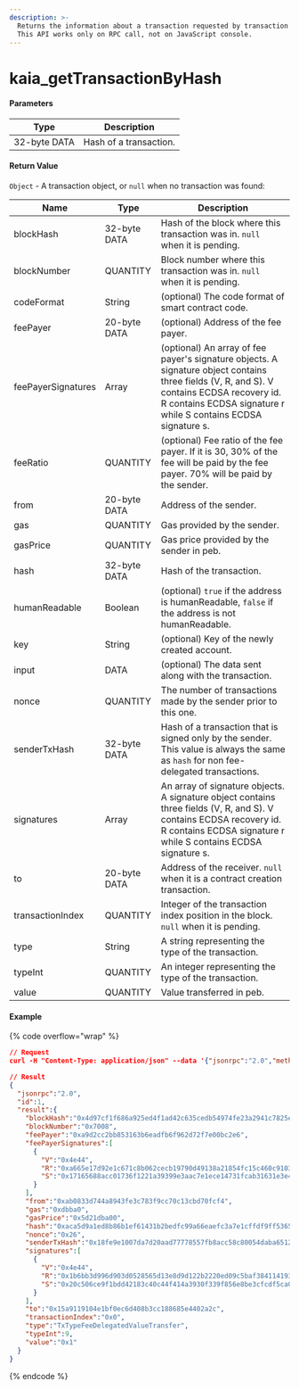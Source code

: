 ```yaml
---
description: >-
  Returns the information about a transaction requested by transaction hash.
  This API works only on RPC call, not on JavaScript console.
---
```


# kaia\_getTransactionByHash

#### **Parameters**

| Type         | Description            |
| ------------ | ---------------------- |
| 32-byte DATA | Hash of a transaction. |

#### **Return Value**

`Object` - A transaction object, or `null` when no transaction was found:

| Name               | Type         | Description                                                                                                                                                                                                  |
| ------------------ | ------------ | ------------------------------------------------------------------------------------------------------------------------------------------------------------------------------------------------------------ |
| blockHash          | 32-byte DATA | Hash of the block where this transaction was in. `null` when it is pending.                                                                                                                                  |
| blockNumber        | QUANTITY     | Block number where this transaction was in. `null` when it is pending.                                                                                                                                       |
| codeFormat         | String       | (optional) The code format of smart contract code.                                                                                                                                                           |
| feePayer           | 20-byte DATA | (optional) Address of the fee payer.                                                                                                                                                                         |
| feePayerSignatures | Array        | (optional) An array of fee payer's signature objects. A signature object contains three fields (V, R, and S). V contains ECDSA recovery id. R contains ECDSA signature r while S contains ECDSA signature s. |
| feeRatio           | QUANTITY     | (optional) Fee ratio of the fee payer. If it is 30, 30% of the fee will be paid by the fee payer. 70% will be paid by the sender.                                                                            |
| from               | 20-byte DATA | Address of the sender.                                                                                                                                                                                       |
| gas                | QUANTITY     | Gas provided by the sender.                                                                                                                                                                                  |
| gasPrice           | QUANTITY     | Gas price provided by the sender in peb.                                                                                                                                                                     |
| hash               | 32-byte DATA | Hash of the transaction.                                                                                                                                                                                     |
| humanReadable      | Boolean      | (optional) `true` if the address is humanReadable, `false` if the address is not humanReadable.                                                                                                              |
| key                | String       | (optional) Key of the newly created account.                                                                                                                                                                 |
| input              | DATA         | (optional) The data sent along with the transaction.                                                                                                                                                         |
| nonce              | QUANTITY     | The number of transactions made by the sender prior to this one.                                                                                                                                             |
| senderTxHash       | 32-byte DATA | Hash of a transaction that is signed only by the sender. This value is always the same as `hash` for non fee-delegated transactions.                                                                         |
| signatures         | Array        | An array of signature objects. A signature object contains three fields (V, R, and S). V contains ECDSA recovery id. R contains ECDSA signature r while S contains ECDSA signature s.                        |
| to                 | 20-byte DATA | Address of the receiver. `null` when it is a contract creation transaction.                                                                                                                                  |
| transactionIndex   | QUANTITY     | Integer of the transaction index position in the block. `null` when it is pending.                                                                                                                           |
| type               | String       | A string representing the type of the transaction.                                                                                                                                                           |
| typeInt            | QUANTITY     | An integer representing the type of the transaction.                                                                                                                                                         |
| value              | QUANTITY     | Value transferred in peb.                                                                                                                                                                                    |

#### Example

{% code overflow="wrap" %}
```json
// Request
curl -H "Content-Type: application/json" --data '{"jsonrpc":"2.0","method":"kaia_getTransactionByHash","params":["0xaca5d9a1ed8b86b1ef61431b2bedfc99a66eaefc3a7e1cffdf9ff53653956a67"],"id":1}' http://kaia.blockpi.network/v1/rpc/your-api-key

// Result
{
  "jsonrpc":"2.0",
  "id":1,
  "result":{
    "blockHash":"0x4d97cf1f686a925ed4f1ad42c635cedb54974fe23a2941c7825e1ed3163c0e41",
    "blockNumber":"0x7008",
    "feePayer":"0xa9d2cc2bb853163b6eadfb6f962d72f7e00bc2e6",
    "feePayerSignatures":[
      {
        "V":"0x4e44",
        "R":"0xa665e17d92e1c671c8b062cecb19790d49138a21854fc15c460c91035b1884e",
        "S":"0x17165688acc01736f1221a39399e3aac7e1ece14731fcab31631e3e4a59b7441"
      }
    ],
    "from":"0xab0833d744a8943fe3c783f9cc70c13cbd70fcf4",
    "gas":"0xdbba0",
    "gasPrice":"0x5d21dba00",
    "hash":"0xaca5d9a1ed8b86b1ef61431b2bedfc99a66eaefc3a7e1cffdf9ff53653956a67",
    "nonce":"0x26",
    "senderTxHash":"0x18fe9e1007da7d20aad77778557fb8acc58c80054daba65124c8c843aadd3478",
    "signatures":[
      {
        "V":"0x4e44",
        "R":"0x1b6bb3d996d903d0528565d13e8d9d122b2220ed09c5baf384114193a6977027",
        "S":"0x20c506ce9f1bdd42183c40c44f414a3930f339f856e8be3cfcdf5ca0852fd378"
      }
    ],
    "to":"0x15a9119104e1bf0ec6d408b3cc188685e4402a2c",
    "transactionIndex":"0x0",
    "type":"TxTypeFeeDelegatedValueTransfer",
    "typeInt":9,
    "value":"0x1"
  }
}
```
{% endcode %}
